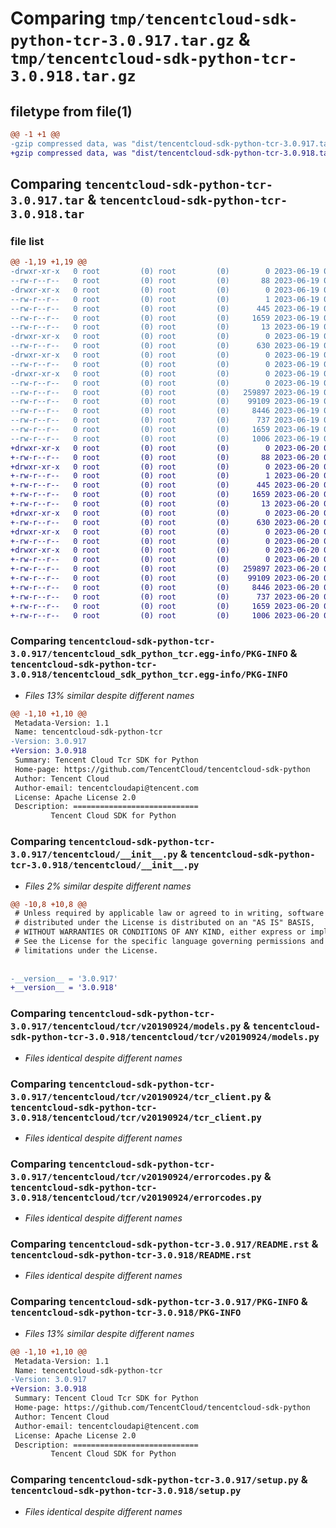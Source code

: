 # Comparing `tmp/tencentcloud-sdk-python-tcr-3.0.917.tar.gz` & `tmp/tencentcloud-sdk-python-tcr-3.0.918.tar.gz`

## filetype from file(1)

```diff
@@ -1 +1 @@
-gzip compressed data, was "dist/tencentcloud-sdk-python-tcr-3.0.917.tar", last modified: Mon Jun 19 00:34:04 2023, max compression
+gzip compressed data, was "dist/tencentcloud-sdk-python-tcr-3.0.918.tar", last modified: Tue Jun 20 02:49:16 2023, max compression
```

## Comparing `tencentcloud-sdk-python-tcr-3.0.917.tar` & `tencentcloud-sdk-python-tcr-3.0.918.tar`

### file list

```diff
@@ -1,19 +1,19 @@
-drwxr-xr-x   0 root         (0) root         (0)        0 2023-06-19 00:34:04.000000 tencentcloud-sdk-python-tcr-3.0.917/
--rw-r--r--   0 root         (0) root         (0)       88 2023-06-19 00:34:04.000000 tencentcloud-sdk-python-tcr-3.0.917/setup.cfg
-drwxr-xr-x   0 root         (0) root         (0)        0 2023-06-19 00:34:04.000000 tencentcloud-sdk-python-tcr-3.0.917/tencentcloud_sdk_python_tcr.egg-info/
--rw-r--r--   0 root         (0) root         (0)        1 2023-06-19 00:34:04.000000 tencentcloud-sdk-python-tcr-3.0.917/tencentcloud_sdk_python_tcr.egg-info/dependency_links.txt
--rw-r--r--   0 root         (0) root         (0)      445 2023-06-19 00:34:04.000000 tencentcloud-sdk-python-tcr-3.0.917/tencentcloud_sdk_python_tcr.egg-info/SOURCES.txt
--rw-r--r--   0 root         (0) root         (0)     1659 2023-06-19 00:34:04.000000 tencentcloud-sdk-python-tcr-3.0.917/tencentcloud_sdk_python_tcr.egg-info/PKG-INFO
--rw-r--r--   0 root         (0) root         (0)       13 2023-06-19 00:34:04.000000 tencentcloud-sdk-python-tcr-3.0.917/tencentcloud_sdk_python_tcr.egg-info/top_level.txt
-drwxr-xr-x   0 root         (0) root         (0)        0 2023-06-19 00:34:04.000000 tencentcloud-sdk-python-tcr-3.0.917/tencentcloud/
--rw-r--r--   0 root         (0) root         (0)      630 2023-06-19 00:34:04.000000 tencentcloud-sdk-python-tcr-3.0.917/tencentcloud/__init__.py
-drwxr-xr-x   0 root         (0) root         (0)        0 2023-06-19 00:34:04.000000 tencentcloud-sdk-python-tcr-3.0.917/tencentcloud/tcr/
--rw-r--r--   0 root         (0) root         (0)        0 2023-06-19 00:34:04.000000 tencentcloud-sdk-python-tcr-3.0.917/tencentcloud/tcr/__init__.py
-drwxr-xr-x   0 root         (0) root         (0)        0 2023-06-19 00:34:04.000000 tencentcloud-sdk-python-tcr-3.0.917/tencentcloud/tcr/v20190924/
--rw-r--r--   0 root         (0) root         (0)        0 2023-06-19 00:34:04.000000 tencentcloud-sdk-python-tcr-3.0.917/tencentcloud/tcr/v20190924/__init__.py
--rw-r--r--   0 root         (0) root         (0)   259897 2023-06-19 00:34:04.000000 tencentcloud-sdk-python-tcr-3.0.917/tencentcloud/tcr/v20190924/models.py
--rw-r--r--   0 root         (0) root         (0)    99109 2023-06-19 00:34:04.000000 tencentcloud-sdk-python-tcr-3.0.917/tencentcloud/tcr/v20190924/tcr_client.py
--rw-r--r--   0 root         (0) root         (0)     8446 2023-06-19 00:34:04.000000 tencentcloud-sdk-python-tcr-3.0.917/tencentcloud/tcr/v20190924/errorcodes.py
--rw-r--r--   0 root         (0) root         (0)      737 2023-06-19 00:34:04.000000 tencentcloud-sdk-python-tcr-3.0.917/README.rst
--rw-r--r--   0 root         (0) root         (0)     1659 2023-06-19 00:34:04.000000 tencentcloud-sdk-python-tcr-3.0.917/PKG-INFO
--rw-r--r--   0 root         (0) root         (0)     1006 2023-06-19 00:34:04.000000 tencentcloud-sdk-python-tcr-3.0.917/setup.py
+drwxr-xr-x   0 root         (0) root         (0)        0 2023-06-20 02:49:16.000000 tencentcloud-sdk-python-tcr-3.0.918/
+-rw-r--r--   0 root         (0) root         (0)       88 2023-06-20 02:49:16.000000 tencentcloud-sdk-python-tcr-3.0.918/setup.cfg
+drwxr-xr-x   0 root         (0) root         (0)        0 2023-06-20 02:49:16.000000 tencentcloud-sdk-python-tcr-3.0.918/tencentcloud_sdk_python_tcr.egg-info/
+-rw-r--r--   0 root         (0) root         (0)        1 2023-06-20 02:49:16.000000 tencentcloud-sdk-python-tcr-3.0.918/tencentcloud_sdk_python_tcr.egg-info/dependency_links.txt
+-rw-r--r--   0 root         (0) root         (0)      445 2023-06-20 02:49:16.000000 tencentcloud-sdk-python-tcr-3.0.918/tencentcloud_sdk_python_tcr.egg-info/SOURCES.txt
+-rw-r--r--   0 root         (0) root         (0)     1659 2023-06-20 02:49:16.000000 tencentcloud-sdk-python-tcr-3.0.918/tencentcloud_sdk_python_tcr.egg-info/PKG-INFO
+-rw-r--r--   0 root         (0) root         (0)       13 2023-06-20 02:49:16.000000 tencentcloud-sdk-python-tcr-3.0.918/tencentcloud_sdk_python_tcr.egg-info/top_level.txt
+drwxr-xr-x   0 root         (0) root         (0)        0 2023-06-20 02:49:16.000000 tencentcloud-sdk-python-tcr-3.0.918/tencentcloud/
+-rw-r--r--   0 root         (0) root         (0)      630 2023-06-20 02:49:16.000000 tencentcloud-sdk-python-tcr-3.0.918/tencentcloud/__init__.py
+drwxr-xr-x   0 root         (0) root         (0)        0 2023-06-20 02:49:16.000000 tencentcloud-sdk-python-tcr-3.0.918/tencentcloud/tcr/
+-rw-r--r--   0 root         (0) root         (0)        0 2023-06-20 02:49:16.000000 tencentcloud-sdk-python-tcr-3.0.918/tencentcloud/tcr/__init__.py
+drwxr-xr-x   0 root         (0) root         (0)        0 2023-06-20 02:49:16.000000 tencentcloud-sdk-python-tcr-3.0.918/tencentcloud/tcr/v20190924/
+-rw-r--r--   0 root         (0) root         (0)        0 2023-06-20 02:49:16.000000 tencentcloud-sdk-python-tcr-3.0.918/tencentcloud/tcr/v20190924/__init__.py
+-rw-r--r--   0 root         (0) root         (0)   259897 2023-06-20 02:49:16.000000 tencentcloud-sdk-python-tcr-3.0.918/tencentcloud/tcr/v20190924/models.py
+-rw-r--r--   0 root         (0) root         (0)    99109 2023-06-20 02:49:16.000000 tencentcloud-sdk-python-tcr-3.0.918/tencentcloud/tcr/v20190924/tcr_client.py
+-rw-r--r--   0 root         (0) root         (0)     8446 2023-06-20 02:49:16.000000 tencentcloud-sdk-python-tcr-3.0.918/tencentcloud/tcr/v20190924/errorcodes.py
+-rw-r--r--   0 root         (0) root         (0)      737 2023-06-20 02:49:16.000000 tencentcloud-sdk-python-tcr-3.0.918/README.rst
+-rw-r--r--   0 root         (0) root         (0)     1659 2023-06-20 02:49:16.000000 tencentcloud-sdk-python-tcr-3.0.918/PKG-INFO
+-rw-r--r--   0 root         (0) root         (0)     1006 2023-06-20 02:49:16.000000 tencentcloud-sdk-python-tcr-3.0.918/setup.py
```

### Comparing `tencentcloud-sdk-python-tcr-3.0.917/tencentcloud_sdk_python_tcr.egg-info/PKG-INFO` & `tencentcloud-sdk-python-tcr-3.0.918/tencentcloud_sdk_python_tcr.egg-info/PKG-INFO`

 * *Files 13% similar despite different names*

```diff
@@ -1,10 +1,10 @@
 Metadata-Version: 1.1
 Name: tencentcloud-sdk-python-tcr
-Version: 3.0.917
+Version: 3.0.918
 Summary: Tencent Cloud Tcr SDK for Python
 Home-page: https://github.com/TencentCloud/tencentcloud-sdk-python
 Author: Tencent Cloud
 Author-email: tencentcloudapi@tencent.com
 License: Apache License 2.0
 Description: ============================
         Tencent Cloud SDK for Python
```

### Comparing `tencentcloud-sdk-python-tcr-3.0.917/tencentcloud/__init__.py` & `tencentcloud-sdk-python-tcr-3.0.918/tencentcloud/__init__.py`

 * *Files 2% similar despite different names*

```diff
@@ -10,8 +10,8 @@
 # Unless required by applicable law or agreed to in writing, software
 # distributed under the License is distributed on an "AS IS" BASIS,
 # WITHOUT WARRANTIES OR CONDITIONS OF ANY KIND, either express or implied.
 # See the License for the specific language governing permissions and
 # limitations under the License.
 
 
-__version__ = '3.0.917'
+__version__ = '3.0.918'
```

### Comparing `tencentcloud-sdk-python-tcr-3.0.917/tencentcloud/tcr/v20190924/models.py` & `tencentcloud-sdk-python-tcr-3.0.918/tencentcloud/tcr/v20190924/models.py`

 * *Files identical despite different names*

### Comparing `tencentcloud-sdk-python-tcr-3.0.917/tencentcloud/tcr/v20190924/tcr_client.py` & `tencentcloud-sdk-python-tcr-3.0.918/tencentcloud/tcr/v20190924/tcr_client.py`

 * *Files identical despite different names*

### Comparing `tencentcloud-sdk-python-tcr-3.0.917/tencentcloud/tcr/v20190924/errorcodes.py` & `tencentcloud-sdk-python-tcr-3.0.918/tencentcloud/tcr/v20190924/errorcodes.py`

 * *Files identical despite different names*

### Comparing `tencentcloud-sdk-python-tcr-3.0.917/README.rst` & `tencentcloud-sdk-python-tcr-3.0.918/README.rst`

 * *Files identical despite different names*

### Comparing `tencentcloud-sdk-python-tcr-3.0.917/PKG-INFO` & `tencentcloud-sdk-python-tcr-3.0.918/PKG-INFO`

 * *Files 13% similar despite different names*

```diff
@@ -1,10 +1,10 @@
 Metadata-Version: 1.1
 Name: tencentcloud-sdk-python-tcr
-Version: 3.0.917
+Version: 3.0.918
 Summary: Tencent Cloud Tcr SDK for Python
 Home-page: https://github.com/TencentCloud/tencentcloud-sdk-python
 Author: Tencent Cloud
 Author-email: tencentcloudapi@tencent.com
 License: Apache License 2.0
 Description: ============================
         Tencent Cloud SDK for Python
```

### Comparing `tencentcloud-sdk-python-tcr-3.0.917/setup.py` & `tencentcloud-sdk-python-tcr-3.0.918/setup.py`

 * *Files identical despite different names*

